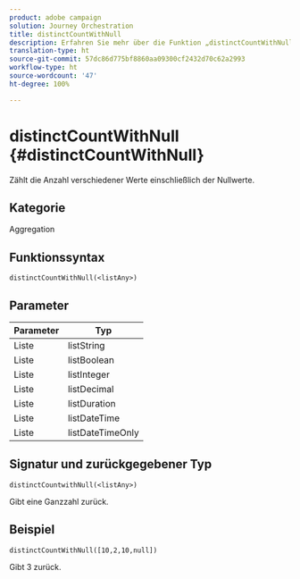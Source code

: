 ```yaml
---
product: adobe campaign
solution: Journey Orchestration
title: distinctCountWithNull
description: Erfahren Sie mehr über die Funktion „distinctCountWithNull“
translation-type: ht
source-git-commit: 57dc86d775bf8860aa09300cf2432d70c62a2993
workflow-type: ht
source-wordcount: '47'
ht-degree: 100%

---
```



# distinctCountWithNull {#distinctCountWithNull}

Zählt die Anzahl verschiedener Werte einschließlich der Nullwerte.

## Kategorie

Aggregation

## Funktionssyntax

`distinctCountWithNull(<listAny>)`

## Parameter

| Parameter | Typ |
|-----------|------------------|
| Liste | listString |
| Liste | listBoolean |
| Liste | listInteger |
| Liste | listDecimal |
| Liste | listDuration |
| Liste | listDateTime |
| Liste | listDateTimeOnly |

## Signatur und zurückgegebener Typ

`distinctCountwithNull(<listAny>)`

Gibt eine Ganzzahl zurück.

## Beispiel

`distinctCountWithNull([10,2,10,null])`

Gibt 3 zurück.
